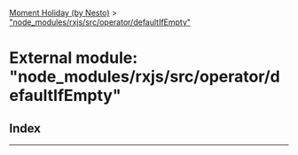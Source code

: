 [Moment Holiday (by Nesto)](../README.md) > ["node_modules/rxjs/src/operator/defaultIfEmpty"](../modules/_node_modules_rxjs_src_operator_defaultifempty_.md)

# External module: "node_modules/rxjs/src/operator/defaultIfEmpty"

## Index

---


